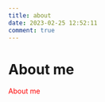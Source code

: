 ```yaml
---
title: about
date: 2023-02-25 12:52:11
comment: true
---
```


# About me

<div style="color: red;">About me</div>